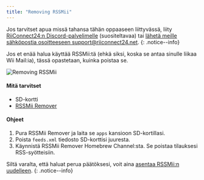 ```yaml
---
title: "Removing RSSMii"
---
```


Jos tarvitset apua missä tahansa tähän oppaaseen liittyvässä, liity [RiiConnect24:n Discord-palvelimelle](https://discord.gg/rc24) (suositeltavaa) tai [ lähetä meille sähköpostia osoitteeseen support@riiconnect24.net](mailto:support@riiconnect24.net).
{: .notice--info}

Jos et enää halua käyttää RSSMii:tä (ehkä siksi, koska se antaa sinulle liikaa Wii Mail:ia), tässä opastetaan, kuinka poistaa se.

![Removing RSSMii](/images/rssmii-remove.png)

#### Mitä tarvitset

* SD-kortti
* [RSSMii Remover](https://github.com/RiiConnect24/rssmii/releases)

#### Ohjeet

1. Pura RSSMii Remover ja laita se `apps` kansioon SD-kortillasi.
2. Poista `feeds.xml` tiedosto SD-korttisi juuresta.
3. Käynnistä RSSMii Remover Homebrew Channel:sta. Se poistaa tilauksesi RSS-syötteisiin.

Siltä varalta, että haluat perua päätöksesi, voit aina [asentaa RSSMii:n uudelleen](rssmii).
{: .notice--info}
